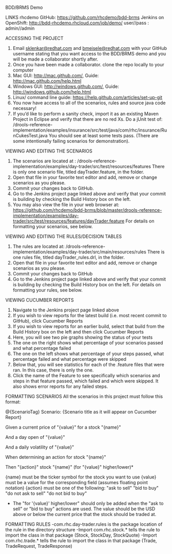 ﻿BDD/BRMS Demo

LINKS
rhcdemo GitHub: https://github.com/rhcdemo/bdd-brms
Jenkins on OpenShift: http://bdd-rhcdemo.rhcloud.com/job/demo/
user//pass : admin//admin

ACCESSING THE PROJECT
1. Email sklenkar@redhat.com and bmeisele@redhat.com with your GitHub username stating that you want access to the BDD/BRMS demo and you will be made a collaborator shortly after.
2. Once you have been made a collaborator. clone the repo locally to your computer
1. Mac GUI: http://mac.github.com/, Guide: http://mac.github.com/help.html
2. Windows GUI: http://windows.github.com/, Guide: http://windows.github.com/help.html
3. Linux/ command line guide: https://help.github.com/articles/set-up-git
3. You now have access to all of the scenarios, rules and source java code necessary!
4. If you’d like to perform a sanity check, import it as an existing Maven Project in Eclipse and verify that there are no red Xs. Do a jUnit test of: /drools-reference-implementation/examples/insurance/src/test/java/com/rhc/insurance/RunCukesTest.java
You should see at least some tests pass. (There are some intentionally failing scenarios for demonstration).

VIEWING AND EDITING THE SCENARIOS
1. The scenarios are located at :
/drools-reference-implementation/examples/day-trader/src/test/resources/features
There is only one scenario file, titled dayTrader.feature, in the folder.
2. Open that file in your favorite text editor and add, remove or change scenarios as you please.
3. Commit your changes back to GitHub.
4. Go to the Jenkins project page linked above and verify that your commit is building by checking the Build History box on the left.
5. You may also view the file in your web browser at:
https://github.com/rhcdemo/bdd-brms/blob/master/drools-reference-implementation/examples/day-trader/src/test/resources/features/dayTrader.feature
For details on formatting your scenarios, see below.

VIEWING AND EDITING THE RULES/DECISION TABLES
1. The rules are located at:
/drools-reference-implementation/examples/day-trader/src/main/resources/rules
There is one rules file, titled dayTrader_rules.drl, in the folder.
2. Open that file in your favorite text editor and add, remove or change scenarios as you please.
3. Commit your changes back to GitHub
4. Go to the Jenkins project page linked above and verify that your commit is building by checking the Build History box on the left.
For details on formatting your rules, see below.

VIEWING CUCUMBER REPORTS
1. Navigate to the Jenkins project page linked above
2. If you wish to view reports for the latest build (i.e. most recent commit to GitHub), click Cucumber Reports
3. If you wish to view reports for an earlier build, select that build from the Build History box on the left and then click Cucumber Reports
4. Here, you will see two pie graphs showing the status of your tests
1. The one on the right shows what percentage of your scenarios passed and what percentage failed
2. The one on the left shows what percentage of your steps passed, what percentage failed and what percentage were skipped
5. Below that, you will see statistics for each of the .feature files that were ran. In this case, there is only the one.
6. Click the name of the Feature to see specifically which scenarios and steps in that feature passed, which failed and which were skipped. It also shows error reports for any failed steps.

FORMATTING SCENARIOS
All the scenarios in this project must follow this format:

@{ScenarioTag}
Scenario: {Scenario title as it will appear on Cucumber Report}

Given a current price of "{value}" for a stock "{name}"

And a day open of "{value}"

And a daily volatility of "{value}"

When determining an action for stock "{name}"

Then "{action}" stock "{name}" (for "{value}" higher/lower)*

{name} must be the ticker symbol for the stock you want to use
{value} must be a value for the corresponding field (assumes floating point notation)
{action} must be one of the following:
"ask to sell"
"bid to buy"
"do not ask to sell"
"do not bid to buy"

* The "for '{value}' higher/lower" should only be added when the "ask to sell" or "bid to buy" actions are used. The value should be the USD above or below the current price that the stock should be traded at.


FORMATTING RULES
-com.rhc.day-trader.rules is the package location of the rule in the directory structure
-Import com.rhc.stock.* tells the rule to import the class in that package (Stock, StockDay, StockQuote)
-Import com.rhc.trade.* tells the rule to import the class in that package (Trade, TradeRequest, TradeResponse)
